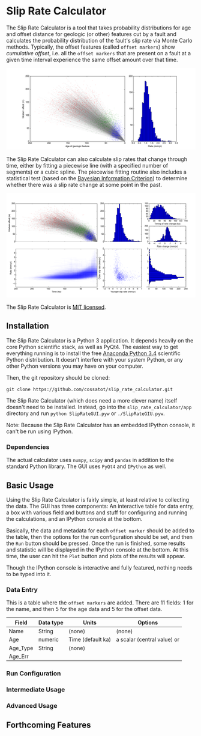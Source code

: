 Slip Rate Calculator
====================

The Slip Rate Calculator is a tool that takes probability distributions for age
and offset distance for geologic (or other) features cut by a fault and
calculates the probability distribution of the fault's slip rate via Monte
Carlo methods. Typically, the offset features (called `offset markers`) show
*cumulative offset*, i.e. all the `offset markers` that are present on a fault
at a given time interval experience the same offset amount over that time.

![Sample output from linear slip rate estimation](./docs/images/test_linear_results.png)


The Slip Rate Calculator can also calculate slip rates that change through
time, either by fitting a piecewise line (with a specified number of segments)
or a cubic spline. The piecewise fitting routine also includes a statistical
test (based on the [Bayesian Information Criterion][bic]) to determine whether
there was a slip rate change at some point in the past.

![Sample output from 2-piece linear slip rate estimation](./docs/images/test_2_piece_results.png)


[bic]: https://en.wikipedia.org/wiki/Bayesian_information_criterion

The Slip Rate Calculator is [MIT licensed](LICENSE.txt).

## Installation
The Slip Rate Calculator is a Python 3 application. It depends heavily on the
core Python scientific stack, as well as PyQt4. The easiest way to get
everything running is to install the free [Anaconda Python 3.4][anaconda]
scientific Python distribution. It doesn't interfere with your system Python,
or any other Python versions you may have on your computer.

[anaconda]: https://store.continuum.io/cshop/anaconda/

Then, the git repository should be cloned:

```
git clone https://github.com/cossatot/slip_rate_calculator.git
```

The Slip Rate Calculator (which does need a more clever name) itself doesn't
need to be installed. Instead, go into the `slip_rate_calculator/app`
directory and run `python SlipRateGUI.pyw` or `./SlipRateGIU.pyw`.

Note: Because the Slip Rate Calculator has an embedded IPython console, it
can't be run using IPython.

### Dependencies
The actual calculator uses `numpy`, `scipy` and `pandas` in addition to the
standard Python library. The GUI uses `PyQt4` and `IPython` as well.

## Basic Usage

Using the Slip Rate Calculator is fairly simple, at least relative to
collecting the data. The GUI has three components: An interactive table for
data entry, a box with various field and buttons and stuff for configuring and
running the calculations, and an IPython console at the bottom.

Basically, the data and metadata for each `offset marker` should be added to
the table, then the options for the run configuration should be set, and then
the `Run` button should be pressed. Once the run is finished, some results
and statistic will be displayed in the IPython console at the bottom. At this
time, the user can hit the `Plot` button and plots of the results will appear.

Though the IPython console is interactive and fully featured, nothing needs to
be typed into it.

### Data Entry

This is a table where the `offset markers` are added. There are 11 fields: 1
for the name, and then 5 for the age data and 5 for the offset data.


Field  | Data type  |  Units  | Options
-------|------------|---------|---------
 Name  | String     | (none)  | (none)
 Age   | numeric    | Time (default ka) | a scalar (central value) or 
 Age_Type | String | (none)
 Age_Err | 



### Run Configuration


### Intermediate Usage

### Advanced Usage

## Forthcoming Features
